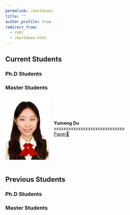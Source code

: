 ```yaml
---
permalink: /markdown/
title: ""
author_profile: true
redirect_from: 
  - /md/
  - /markdown.html
---
```


## Current Students
### Ph.D Students

### Master Students
<div style="display: flex; align-items: center; width: 100%;">
  <div style="flex: 30%;">
    <a>
        <img src="https://github.com/Ting-Devin-Han/Epingpages.github.io/raw/master/images/YumengDu.jpg" alt="YumengDu" style="width: 90%;"/>
    </a>
  </div>
  <div style="flex: 70%;">
    <strong>Yumeng Du</strong><br>
    xxxxxxxxxxxxxxxxxxxxxxxxxxxxx<br>
    <a href="https://www.sciencedirect.com/science/article/pii/S0924271624001849">Paper📄</a>
  </div>
</div>
<br>

## Previous Students
### Ph.D Students

### Master Students
